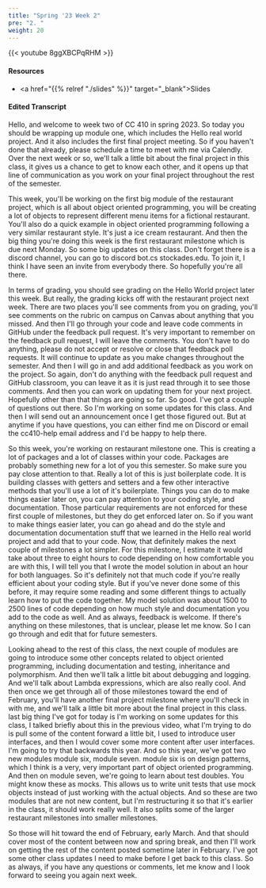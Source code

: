 ```yaml
---
title: "Spring '23 Week 2"
pre: "2. "
weight: 20
---
```


{{< youtube 8ggXBCPqRHM   >}}

#### Resources

* <a href="{{% relref "./slides" %}}" target="_blank">Slides</a>

#### Edited Transcript

Hello, and welcome to week two of CC 410 in spring 2023. So today you should be wrapping up module one, which includes the Hello real world project. And it also includes the first final project meeting. So if you haven't done that already, please schedule a time to meet with me via Calendly. Over the next week or so, we'll talk a little bit about the final project in this class, it gives us a chance to get to know each other, and it opens up that line of communication as you work on your final project throughout the rest of the semester. 

This week, you'll be working on the first big module of the restaurant project, which is all about object oriented programming, you will be creating a lot of objects to represent different menu items for a fictional restaurant. You'll also do a quick example in object oriented programming following a very similar restaurant style. It's just a ice cream restaurant. And then the big thing you're doing this week is the first restaurant milestone which is due next Monday. So some big updates on this class. Don't forget there is a discord channel, you can go to discord bot.cs stockades.edu. To join it, I think I have seen an invite from everybody there. So hopefully you're all there. 

In terms of grading, you should see grading on the Hello World project later this week. But really, the grading kicks off with the restaurant project next week. There are two places you'll see comments from you on grading, you'll see comments on the rubric on campus on Canvas about anything that you missed. And then I'll go through your code and leave code comments in GitHub under the feedback pull request. It's very important to remember on the feedback pull request, I will leave the comments. You don't have to do anything, please do not accept or resolve or close that feedback poll requests. It will continue to update as you make changes throughout the semester. And then I will go in and add additional feedback as you work on the project. So again, don't do anything with the feedback pull request and GitHub classroom, you can leave it as it is just read through it to see those comments. And then you can work on updating them for your next project. Hopefully other than that things are going so far. So good. I've got a couple of questions out there. So I'm working on some updates for this class. And then I will send out an announcement once I get those figured out. But at anytime if you have questions, you can either find me on Discord or email the cc410-help email address and I'd be happy to help there. 

So this week, you're working on restaurant milestone one. This is creating a lot of packages and a lot of classes within your code. Packages are probably something new for a lot of you this semester. So make sure you pay close attention to that. Really a lot of this is just boilerplate code. It is building classes with getters and setters and a few other interactive methods that you'll use a lot of it's boilerplate. Things you can do to make things easier later on, you can pay attention to your coding style, and documentation. Those particular requirements are not enforced for these first couple of milestones, but they do get enforced later on. So if you want to make things easier later, you can go ahead and do the style and documentation documentation stuff that we learned in the Hello real world project and add that to your code. Now, that definitely makes the next couple of milestones a lot simpler. For this milestone, I estimate it would take about three to eight hours to code depending on how comfortable you are with this, I will tell you that I wrote the model solution in about an hour for both languages. So it's definitely not that much code if you're really efficient about your coding style. But if you've never done some of this before, it may require some reading and some different things to actually learn how to put the code together. My model solution was about 1500 to 2500 lines of code depending on how much style and documentation you add to the code as well. And as always, feedback is welcome. If there's anything on these milestones, that is unclear, please let me know. So I can go through and edit that for future semesters. 

Looking ahead to the rest of this class, the next couple of modules are going to introduce some other concepts related to object oriented programming, including documentation and testing, inheritance and polymorphism. And then we'll talk a little bit about debugging and logging. And we'll talk about Lambda expressions, which are also really cool. And then once we get through all of those milestones toward the end of February, you'll have another final project milestone where you'll check in with me, and we'll talk a little bit more about the final project in this class. last big thing I've got for today is I'm working on some updates for this class, I talked briefly about this in the previous video, what I'm trying to do is pull some of the content forward a little bit, I used to introduce user interfaces, and then I would cover some more content after user interfaces. I'm going to try that backwards this year. And so this year, we've got two new modules module six, module seven. module six is on design patterns, which I think is a very, very important part of object oriented programming. And then on module seven, we're going to learn about test doubles. You might know these as mocks. This allows us to write unit tests that use mock objects instead of just working with the actual objects. And so these are two modules that are not new content, but I'm restructuring it so that it's earlier in the class, it should work really well. It also splits some of the larger restaurant milestones into smaller milestones. 

So those will hit toward the end of February, early March. And that should cover most of the content between now and spring break, and then I'll work on getting the rest of the content posted sometime later in February. I've got some other class updates I need to make before I get back to this class. So as always, if you have any questions or comments, let me know and I look forward to seeing you again next week.

